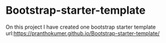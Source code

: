# Bootstrap-starter-template
On this project I have created one bootstrap starter template 
url:https://pranthokumer.github.io/Bootstrap-starter-template/
